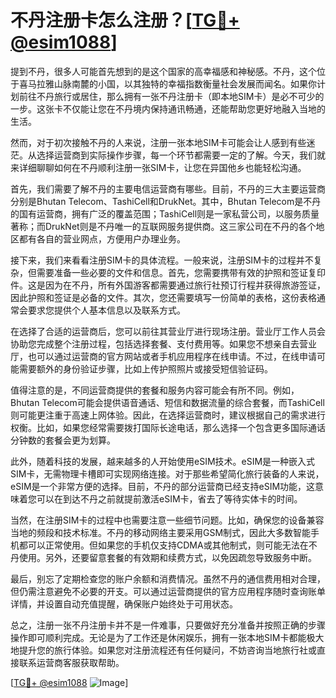 # 不丹注册卡怎么注册？[[TG💪+ @esim1088](https://t.me/s/esim1088)]

提到不丹，很多人可能首先想到的是这个国家的高幸福感和神秘感。不丹，这个位于喜马拉雅山脉南麓的小国，以其独特的幸福指数衡量社会发展而闻名。如果你计划前往不丹旅行或居住，那么拥有一张不丹注册卡（即本地SIM卡）是必不可少的一步。这张卡不仅能让您在不丹境内保持通讯畅通，还能帮助您更好地融入当地的生活。

然而，对于初次接触不丹的人来说，注册一张本地SIM卡可能会让人感到有些迷茫。从选择运营商到实际操作步骤，每一个环节都需要一定的了解。今天，我们就来详细聊聊如何在不丹顺利注册一张SIM卡，让您在异国他乡也能轻松沟通。

首先，我们需要了解不丹的主要电信运营商有哪些。目前，不丹的三大主要运营商分别是Bhutan Telecom、TashiCell和DrukNet。其中，Bhutan Telecom是不丹的国有运营商，拥有广泛的覆盖范围；TashiCell则是一家私营公司，以服务质量著称；而DrukNet则是不丹唯一的互联网服务提供商。这三家公司在不丹的各个地区都有各自的营业网点，方便用户办理业务。

接下来，我们来看看注册SIM卡的具体流程。一般来说，注册SIM卡的过程并不复杂，但需要准备一些必要的文件和信息。首先，您需要携带有效的护照和签证复印件。这是因为在不丹，所有外国游客都需要通过旅行社预订行程并获得旅游签证，因此护照和签证是必备的文件。其次，您还需要填写一份简单的表格，这份表格通常会要求您提供个人基本信息以及联系方式。

在选择了合适的运营商后，您可以前往其营业厅进行现场注册。营业厅工作人员会协助您完成整个注册过程，包括选择套餐、支付费用等。如果您不想亲自去营业厅，也可以通过运营商的官方网站或者手机应用程序在线申请。不过，在线申请可能需要额外的身份验证步骤，比如上传护照照片或接受短信验证码。

值得注意的是，不同运营商提供的套餐和服务内容可能会有所不同。例如，Bhutan Telecom可能会提供语音通话、短信和数据流量的综合套餐，而TashiCell则可能更注重于高速上网体验。因此，在选择运营商时，建议根据自己的需求进行权衡。比如，如果您经常需要拨打国际长途电话，那么选择一个包含更多国际通话分钟数的套餐会更为划算。

此外，随着科技的发展，越来越多的人开始使用eSIM技术。eSIM是一种嵌入式SIM卡，无需物理卡槽即可实现网络连接。对于那些希望简化旅行装备的人来说，eSIM是一个非常方便的选择。目前，不丹的部分运营商已经支持eSIM功能，这意味着您可以在到达不丹之前就提前激活eSIM卡，省去了等待实体卡的时间。

当然，在注册SIM卡的过程中也需要注意一些细节问题。比如，确保您的设备兼容当地的频段和技术标准。不丹的移动网络主要采用GSM制式，因此大多数智能手机都可以正常使用。但如果您的手机仅支持CDMA或其他制式，则可能无法在不丹使用。另外，还要留意套餐的有效期和续费方式，以免因疏忽导致服务中断。

最后，别忘了定期检查您的账户余额和消费情况。虽然不丹的通信费用相对合理，但仍需注意避免不必要的开支。可以通过运营商提供的官方应用程序随时查询账单详情，并设置自动充值提醒，确保账户始终处于可用状态。

总之，注册一张不丹注册卡并不是一件难事，只要做好充分准备并按照正确的步骤操作即可顺利完成。无论是为了工作还是休闲娱乐，拥有一张本地SIM卡都能极大地提升您的旅行体验。如果您对注册流程还有任何疑问，不妨咨询当地旅行社或直接联系运营商客服获取帮助。

[[TG💪+ @esim1088](https://t.me/s/esim1088) ![Image](https://i.postimg.cc/4NQfJmqS/Snipaste-2025-05-13-00-14-12.png)]